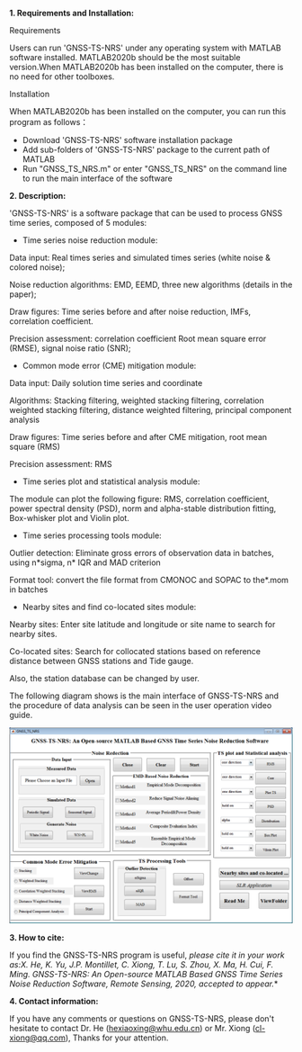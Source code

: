 **1. Requirements and Installation:**

Requirements

Users can run &#39;GNSS-TS-NRS&#39; under any operating system with MATLAB software installed. MATLAB2020b should be the most suitable version.When MATLAB2020b has been installed on the computer, there is no need for other toolboxes. 

Installation

When MATLAB2020b has been installed on the computer, you can run this program as follows：

- Download &#39;GNSS-TS-NRS&#39; software installation package
- Add sub-folders of &#39;GNSS-TS-NRS&#39; package to the current path of MATLAB
- Run &quot;GNSS\_TS\_NRS.m&quot; or enter &quot;GNSS\_TS\_NRS&quot; on the command line to run the main interface of the software

**2. Description:**

&#39;GNSS-TS-NRS&#39; is a software package that can be used to process GNSS time series, composed of 5 modules:

- Time series noise reduction module:

Data input: Real times series and simulated times series (white noise &amp; colored noise);

Noise reduction algorithms: EMD, EEMD, three new algorithms (details in the paper);

Draw figures: Time series before and after noise reduction, IMFs, correlation coefficient.

Precision assessment: correlation coefficient Root mean square error (RMSE), signal noise ratio (SNR);

- Common mode error (CME) mitigation module:

Data input: Daily solution time series and coordinate

Algorithms: Stacking filtering, weighted stacking filtering, correlation weighted stacking filtering, distance weighted filtering, principal component analysis

Draw figures: Time series before and after CME mitigation, root mean square (RMS)

Precision assessment: RMS

- Time series plot and statistical analysis module:

The module can plot the following figure: RMS, correlation coefficient, power spectral density (PSD), norm and alpha-stable distribution fitting, Box-whisker plot and Violin plot.

- Time series processing tools module:

Outlier detection: Eliminate gross errors of observation data in batches, using n\*sigma, n\* IQR and MAD criterion

Format tool: convert the file format from CMONOC and SOPAC to the\*.mom in batches

- Nearby sites and find co-located sites module:

Nearby sites: Enter site latitude and longitude or site name to search for nearby sites.

Co-located sites: Search for collocated stations based on reference distance between GNSS stations and Tide gauge.

Also, the station database can be changed by user.

The following diagram shows is the main interface of GNSS-TS-NRS and the procedure of data analysis can be seen in the user
operation video guide. 

![Image text](https://github.com/CL-Xiong/img-folder/blob/main/main.png)

**3. How to cite:**

If you find the GNSS-TS-NRS program is useful, **please cite it in your work as:X. He, K. Yu, J.P. Montillet, C. Xiong*, T. Lu, S. Zhou, X. Ma, H. Cui, F. Ming. GNSS-TS-NRS: An Open-source MATLAB Based GNSS Time Series Noise Reduction Software, Remote Sensing, 2020, accepted to appear.**

**4. Contact information:**

If you have any comments or questions on GNSS-TS-NRS, please don't hesitate to contact Dr. He (hexiaoxing@whu.edu.cn) or Mr. Xiong (cl-xiong@qq.com), Thanks for your attention.
